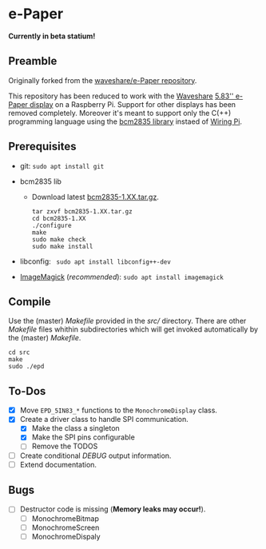 ﻿e-Paper
=======

__Currently in beta statium!__

Preamble
--------

Originally forked from the [waveshare/e-Paper repository](https://github.com/waveshare/e-Paper).

This repository has been reduced to work with the [Waveshare](https://www.waveshare.com/) [5.83'' e-Paper display](https://www.waveshare.com/wiki/5.83inch_e-Paper_HAT) on a Raspberry Pi. Support for other displays has been removed completely. Moreover it's meant to support only the C(++) programming language using the [bcm2835 library](https://www.airspayce.com/mikem/bcm2835/) instaed of [Wiring Pi](http://wiringpi.com/).

Prerequisites
-------------

- git: `sudo apt install git`
- bcm2835 lib
	- Download latest [bcm2835-1.XX.tar.gz](http://www.airspayce.com/mikem/bcm2835/).
		
		```
		tar zxvf bcm2835-1.XX.tar.gz
		cd bcm2835-1.XX
		./configure
		make
		sudo make check
		sudo make install
		```

- libconfig: ` sudo apt install libconfig++-dev`
- [ImageMagick](https://imagemagick.org/) (_recommended_): `sudo apt install imagemagick`

Compile
-------

Use the (master) _Makefile_ provided in the _src/_ directory. There are other _Makefile_ files whithin subdirectories which will get invoked automatically by the (master) _Makefile_.

	cd src
	make
	sudo ./epd

To-Dos
------

- [x] Move `EPD_5IN83_*` functions to the `MonochromeDisplay` class.
- [x] Create a driver class to handle SPI communication.
	- [x] Make the class a singleton
	- [x] Make the SPI pins configurable
	- [ ] Remove the TODOS
- [ ] Create conditional _DEBUG_ output information.
- [ ] Extend documentation.

Bugs
----

- [ ] Destructor code is missing (**Memory leaks may occur!**).
    - [ ] MonochromeBitmap
    - [ ] MonochromeScreen
    - [ ] MonochromeDispaly
